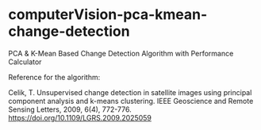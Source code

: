 # computerVision-pca-kmean-change-detection
PCA &amp; K-Mean Based Change Detection Algorithm with Performance Calculator

Reference for the algorithm:

Celik, T. Unsupervised change detection in satellite images using principal component analysis and k-means clustering. IEEE Geoscience and Remote Sensing Letters, 2009, 6(4), 772-776. https://doi.org/10.1109/LGRS.2009.2025059
